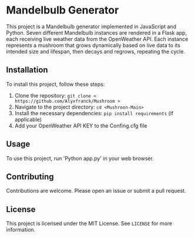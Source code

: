 # Mandelbulb Generator

This project is a Mandelbulb generator implemented in JavaScript and Python. Seven different Mandelbulb instances are rendered in a Flask app, each receiving live weather data from the OpenWeather API. Each instance represents a mushroom that grows dynamically based on live data to its intended size and lifespan, then decays and regrows, repeating the cycle.

## Installation

To install this project, follow these steps:

1. Clone the repository: `git clone < https://github.com/Alyxfranck/Mushroom >`
2. Navigate to the project directory: `cd <Mushroon-Main>`
3. Install the necessary dependencies: `pip install requirements` (if applicable)
4. Add your OpenWeather API KEY to the Confing.cfg file 

## Usage

To use this project, run 'Python app.py' in your web browser.

## Contributing

Contributions are welcome. Please open an issue or submit a pull request.

## License

This project is licensed under the MIT License. See `LICENSE` for more information.
